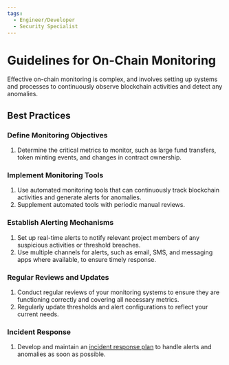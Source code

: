 ```yaml
---
tags:
  - Engineer/Developer
  - Security Specialist
---
```


# Guidelines for On-Chain Monitoring

Effective on-chain monitoring is complex, and involves setting up systems and processes to continuously observe blockchain activities and detect any anomalies.

## Best Practices

### Define Monitoring Objectives

1. Determine the critical metrics to monitor, such as large fund transfers, token minting events, and changes in contract ownership.

### Implement Monitoring Tools

1. Use automated monitoring tools that can continuously track blockchain activities and generate alerts for anomalies.
2. Supplement automated tools with periodic manual reviews.

### Establish Alerting Mechanisms

1. Set up real-time alerts to notify relevant project members of any suspicious activities or threshold breaches.
2. Use multiple channels for alerts, such as email, SMS, and messaging apps where available, to ensure timely response.

### Regular Reviews and Updates

1. Conduct regular reviews of your monitoring systems to ensure they are functioning correctly and covering all necessary metrics.
2. Regularly update thresholds and alert configurations to reflect your current needs.

### Incident Response

1. Develop and maintain an [incident response plan](../incident-management/README.md) to handle alerts and anomalies as soon as possible.
